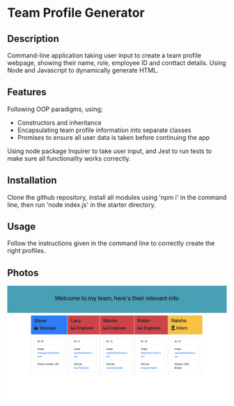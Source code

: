 # Team Profile Generator

## Description
Command-line application taking user input to create a team profile webpage, showing their name, role, employee ID and conttact details. Using Node and Javascript to dynamically generate HTML.

## Features
Following OOP paradigms, using; 
- Constructors and inheritance
- Encapsulating team profile information into separate classes
- Promises to ensure all user data is taken before continuing the app

Using node package Inquirer to take user input, and Jest to run tests to make sure all functionality works correctly.

## Installation
Clone the github repository, install all modules using 'npm i' in the command line, then run 'node index.js' in the starter directory.

## Usage
Follow the instructions given in the command line to correctly create the right profiles.

## Photos

![Sample of webpage from application](./assets/teamScreenshot.png "Sample of webpage from app")


